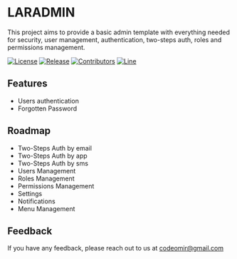 
# LARADMIN

This project aims to provide a basic admin template with everything needed for security, user management, authentication, two-steps auth, roles and permissions management.





[![License](https://img.shields.io/github/license/codeomir/laradmin?style=plastic)](https://img.shields.io/github/license/codeomir/laradmin?style=plastic)
[![Release](https://img.shields.io/github/v/release/codeomir/laradmin?style=plastic&sort=date)](https://img.shields.io/github/v/release/codeomir/laradmin?sort=date)
[![Contributors](https://img.shields.io/github/contributors/codeomir/laradmin?style=plastic)](https://img.shields.io/github/contributors/codeomir/laradmin?style=plastic)
[![Line](https://img.shields.io/tokei/lines/github/codeomir/laradmin?style=plastic)](https://img.shields.io/tokei/lines/github/codeomir/laradmin?style=plastic)
## Features

- Users authentication
- Forgotten Password


## Roadmap

- Two-Steps Auth by email
- Two-Steps Auth by app
- Two-Steps Auth by sms
- Users Management
- Roles Management
- Permissions Management
- Settings
- Notifications
- Menu Management


## Feedback

If you have any feedback, please reach out to us at codeomir@gmail.com

